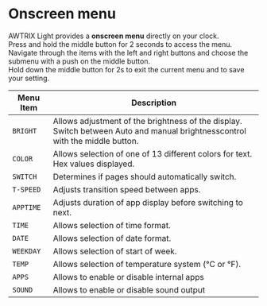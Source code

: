 # Onscreen menu

AWTRIX Light provides a **onscreen menu** directly on your clock.  
Press and hold the middle button for 2 seconds to access the menu.   
Navigate through the items with the left and right buttons and choose the submenu with a push on the middle button.  
Hold down the middle button for 2s to exit the current menu and to save your setting.  
  
| Menu Item | Description |
| --- | --- |
| `BRIGHT` | Allows adjustment of the brightness of the display. Switch between Auto and manual brightnesscontrol with the middle button. |
| `COLOR` | Allows selection of one of 13 different colors for text. Hex values displayed.  |
| `SWITCH` | Determines if pages should automatically switch. |
| `T-SPEED` | Adjusts transition speed between apps. |
| `APPTIME` | Adjusts duration of app display before switching to next. |
| `TIME` | Allows selection of time format. |
| `DATE` | Allows selection of date format. |
| `WEEKDAY` | Allows selection of start of week. |
| `TEMP` | Allows selection of temperature system (°C or °F).  |
| `APPS` | Allows to enable or disable internal apps  |
| `SOUND` | Allows to enable or disable sound output   |
